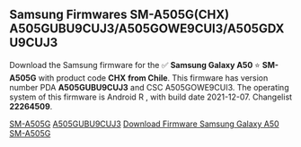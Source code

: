 <h2>Samsung Firmwares SM-A505G(CHX) A505GUBU9CUJ3/A505GOWE9CUI3/A505GDXU9CUJ3</h2>
Download the Samsung firmware for the ✅ <strong>Samsung Galaxy A50 </strong> ⭐ <strong>SM-A505G</strong> with product code <strong>CHX</strong> <strong> from Chile</strong>. This firmware has version number PDA <strong>A505GUBU9CUJ3</strong> and CSC A505GOWE9CUI3. The operating system of this firmware is Android R , with build date 2021-12-07. Changelist <strong>22264509</strong>.


[SM-A505G](https://samfirm.shop/samsung/model/SM-A505G)
[A505GUBU9CUJ3](https://samfirm.shop/samsung/pda/A505GUBU9CUJ3)
[Download Firmware Samsung Galaxy A50 SM-A505G](https://samfirm.shop/samsung/firmware/480575)
